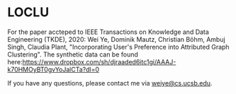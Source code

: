 # LOCLU
For the paper accteped to IEEE Transactions on Knowledge and Data Engineering (TKDE), 2020:
Wei Ye, Dominik Mautz, Christian Böhm, Ambuj Singh, Claudia Plant, "Incorporating User's Preference into Attributed Graph Clustering".
The synthetic data can be found here:https://www.dropbox.com/sh/djraaded6itc1gi/AAAJ-k70HMOyBT0gvYoJalCTa?dl=0

If you have any questions, please contact me via weiye@cs.ucsb.edu.

